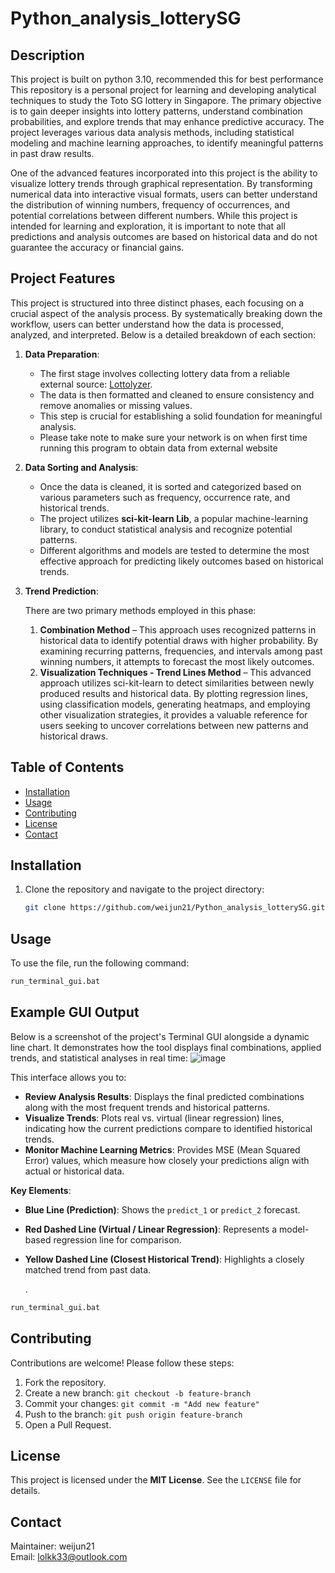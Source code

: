 # Python_analysis_lotterySG






## Description
This project is built on python 3.10, recommended this for best performance
This repository is a personal project for learning and developing analytical techniques to study the Toto SG lottery in Singapore. The primary objective is to gain deeper insights into lottery patterns, understand combination probabilities, and explore trends that may enhance predictive accuracy. The project leverages various data analysis methods, including statistical modeling and machine learning approaches, to identify meaningful patterns in past draw results.

One of the advanced features incorporated into this project is the ability to visualize lottery trends through graphical representation. By transforming numerical data into interactive visual formats, users can better understand the distribution of winning numbers, frequency of occurrences, and potential correlations between different numbers. While this project is intended for learning and exploration, it is important to note that all predictions and analysis outcomes are based on historical data and do not guarantee the accuracy or financial gains.

## Project Features

This project is structured into three distinct phases, each focusing on a crucial aspect of the analysis process. By systematically breaking down the workflow, users can better understand how the data is processed, analyzed, and interpreted. Below is a detailed breakdown of each section:

1. **Data Preparation**:

   - The first stage involves collecting lottery data from a reliable external source: [Lottolyzer](https://en.lottolyzer.com/history/singapore/toto/page/1/per-page/50/summary-view).
   - The data is then formatted and cleaned to ensure consistency and remove anomalies or missing values.
   - This step is crucial for establishing a solid foundation for meaningful analysis.
   - Please take note to make sure your network is on when first time running this program to obtain data from external website

2. **Data Sorting and Analysis**:

   - Once the data is cleaned, it is sorted and categorized based on various parameters such as frequency, occurrence rate, and historical trends.
   - The project utilizes **sci-kit-learn Lib**, a popular machine-learning library, to conduct statistical analysis and recognize potential patterns.
   - Different algorithms and models are tested to determine the most effective approach for predicting likely outcomes based on historical trends.

3. **Trend Prediction**:

   There are two primary methods employed in this phase:

   1. **Combination Method** – This approach uses recognized patterns in historical data to identify potential draws with higher probability. By examining recurring patterns, frequencies, and intervals among past winning numbers, it attempts to forecast the most likely outcomes.
   2. **Visualization Techniques - Trend Lines Method** – This advanced approach utilizes sci-kit-learn to detect similarities between newly produced results and historical data. By plotting regression lines, using classification models, generating heatmaps, and employing other visualization strategies, it provides a valuable reference for users seeking to uncover correlations between new patterns and historical draws.



## Table of Contents

- [Installation](#installation)
- [Usage](#usage)
- [Contributing](#contributing)
- [License](#license)
- [Contact](#contact)

## Installation

1. Clone the repository and navigate to the project directory:

   ```sh
   git clone https://github.com/weijun21/Python_analysis_lotterySG.git && cd Python_analysis_lotterySG
   ```

## Usage

To use the file, run the following command:

```sh
run_terminal_gui.bat
```

## Example GUI Output

Below is a screenshot of the project's Terminal GUI alongside a dynamic line chart. It demonstrates how the tool displays final combinations, applied trends, and statistical analyses in real time:
![image](https://github.com/user-attachments/assets/28339981-7071-4772-aeb0-7cccdb7952c0)



This interface allows you to:

- **Review Analysis Results**: Displays the final predicted combinations along with the most frequent trends and historical patterns.
- **Visualize Trends**: Plots real vs. virtual (linear regression) lines, indicating how the current predictions compare to identified historical trends.
- **Monitor Machine Learning Metrics**: Provides MSE (Mean Squared Error) values, which measure how closely your predictions align with actual or historical data.

**Key Elements**:

- **Blue Line (Prediction)**: Shows the `predict_1` or `predict_2` forecast.
- **Red Dashed Line (Virtual / Linear Regression)**: Represents a model-based regression line for comparison.
- **Yellow Dashed Line (Closest Historical Trend)**: Highlights a closely matched trend from past data.

  .

```sh
run_terminal_gui.bat
```

## Contributing

Contributions are welcome! Please follow these steps:

1. Fork the repository.
2. Create a new branch: `git checkout -b feature-branch`
3. Commit your changes: `git commit -m "Add new feature"`
4. Push to the branch: `git push origin feature-branch`
5. Open a Pull Request.

## License

This project is licensed under the **MIT License**. See the `LICENSE` file for details.

## Contact

Maintainer: weijun21\
Email: [lolkk33@outlook.com](mailto\:lolkk33@outlook.com)

